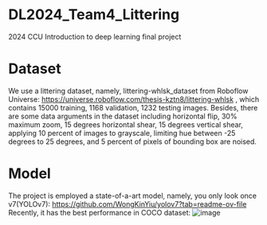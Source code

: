 # DL2024_Team4_Littering
2024 CCU Introduction to deep learning final project

# Dataset
We use a littering dataset, namely, littering-whlsk_dataset from Roboflow Universe:
https://universe.roboflow.com/thesis-kztn8/littering-whlsk
, which contains 15000 training, 1168 validation, 1232 testing images.
Besides, there are some data arguments in the dataset including horizontal flip, 30% maximum zoom, 15 degrees horizontal shear,  15 degrees vertical shear, applying 10 percent of images to grayscale, limiting hue between -25 degrees to 25 degrees, and 5 percent of pixels of bounding box are noised.

# Model
The project is employed a state-of-a-art model, namely, you only look once v7(YOLOv7):
https://github.com/WongKinYiu/yolov7?tab=readme-ov-file
Recently, it has the best performance in COCO dataset:
![image](https://raw.githubusercontent.com/WongKinYiu/yolov7/main/figure/performance.png)

